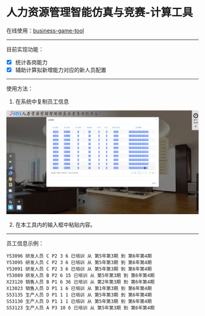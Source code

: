 # 人力资源管理智能仿真与竞赛-计算工具

在线使用：[business-game-tool](https://laorange.github.io/business-game-tool/)

---

目前实现功能：

- [x] 统计各岗能力
- [x] 辅助计算拟新增能力对应的新人员配置

---

使用方法：

1. 在系统中复制员工信息

![intro1](./intro.gif)

2. 在本工具内的输入框中粘贴内容。

---

员工信息示例：

```
Y53096 研发人员 C P2 3 6 已培训 从 第5年第3期 到 第6年第4期
Y53095 研发人员 C P2 3 6 已培训 从 第5年第3期 到 第6年第4期
Y53091 研发人员 C P2 3 6 已培训 从 第5年第3期 到 第6年第4期
Y53089 研发人员 B P2 6 15 已培训 从 第5年第3期 到 第6年第4期
X23120 销售人员 B P1 6 36 已培训 从 第2年第3期 到 第6年第4期
X13023 销售人员 D P1 1 6 已培训 从 第1年第3期 到 第6年第4期
S53135 生产人员 D P1 1 1 已培训 从 第5年第3期 到 第6年第4期
S53130 生产人员 D P1 1 1 已培训 从 第5年第3期 到 第6年第4期
S53123 生产人员 A P3 10 6 已培训 从 第5年第3期 到 第6年第4期
```

